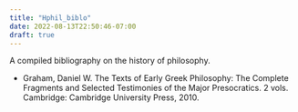```yaml
---
title: "Hphil_biblo"
date: 2022-08-13T22:50:46-07:00
draft: true
---
```


A compiled bibliography on the history of philosophy. 

- Graham, Daniel W. The Texts of Early Greek Philosophy: The Complete Fragments and Selected Testimonies of the Major Presocratics. 2 vols. Cambridge: Cambridge University Press, 2010.